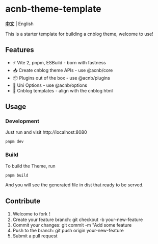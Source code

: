 # acnb-theme-template

**[中文](./README.zh-CN.md)** | English

This is a starter template for building a cnblog theme, welcome to use!

## Features

- ⚡️ Vite 2, pnpm, ESBuild - born with fastness
- 📥 Create cnblog theme APIs - use @acnb/core
- 📦 Plugins out of the box - use @acnb/plugins
- 🔨 Uni Options - use @acnb/options
- 🌄 Cnblog templates - align with the cnblog html

## Usage

### Development

Just run and visit http://localhost:8080

```bash
pnpm dev
```

### Build

To build the Theme, run

```bash
pnpm build
```

And you will see the generated file in dist that ready to be served.

## Contribute

1. Welcome to fork！
2. Create your feature branch: git checkout -b your-new-feature
3. Commit your changes: git commit -m "Add some feature
4. Push to the branch: git push origin your-new-feature
5. Submit a pull request
